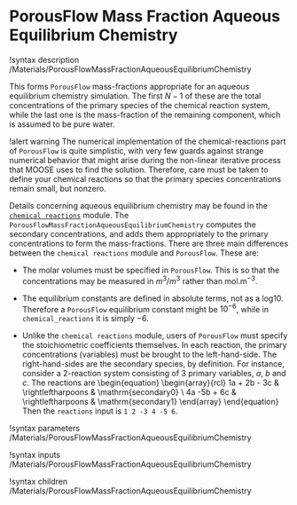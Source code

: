 # PorousFlow Mass Fraction Aqueous Equilibrium Chemistry

!syntax description /Materials/PorousFlowMassFractionAqueousEquilibriumChemistry

This forms `PorousFlow` mass-fractions appropriate for an aqueous equilibrium chemistry simulation.
The first $N-1$ of these are the total concentrations of the primary species of the chemical reaction
system, while the last one is the mass-fraction of the remaining component, which is assumed to be
pure water.

!alert warning
The numerical implementation of the chemical-reactions part of `PorousFlow` is quite simplistic, with
very few guards against strange numerical behavior that might arise during the non-linear iterative
process that MOOSE uses to find the solution.  Therefore, care must be taken to define your chemical
reactions so that the primary species concentrations remain small, but nonzero.

Details concerning aqueous equilibrium chemistry may be found in the
[`chemical reactions`](/chemical_reactions/index.md) module.  The
`PorousFlowMassFractionAqueousEquilibriumChemistry` computes the secondary concentrations, and adds
them appropriately to the primary concentrations to form the mass-fractions.  There are three main
differences between the `chemical reactions` module and `PorousFlow`.  These are:

- The molar volumes must be specified in `PorousFlow`.  This is so that the concentrations may be
  measured in $m^{3}/m^{3}$ rather than mol.m$^{-3}$.

- The equilibrium constants are defined in absolute terms, not as a log10.  Therefore a `PorousFlow`
  equilibrium constant might be $10^{-6}$, while in `chemical_reactions` it is simply $-6$.

- Unlike the `chemical reactions` module, users of `PorousFlow` must specify the stoichiometric
  coefficients themselves.  In each reaction, the primary concentrations (variables) must be brought
  to the left-hand-side.  The right-hand-sides are the secondary species, by definition.  For
  instance, consider a 2-reaction system consisting of 3 primary variables, $a$, $b$ and $c$.  The
  reactions are
  \begin{equation}
  \begin{array}{rcl}
  1a + 2b - 3c & \rightleftharpoons & \mathrm{secondary0} \\
  4a -5b + 6c   & \rightleftharpoons & \mathrm{secondary1}
  \end{array}
  \end{equation}
  Then the `reactions` input is `1 2 -3 4 -5 6`.

!syntax parameters /Materials/PorousFlowMassFractionAqueousEquilibriumChemistry

!syntax inputs /Materials/PorousFlowMassFractionAqueousEquilibriumChemistry

!syntax children /Materials/PorousFlowMassFractionAqueousEquilibriumChemistry
